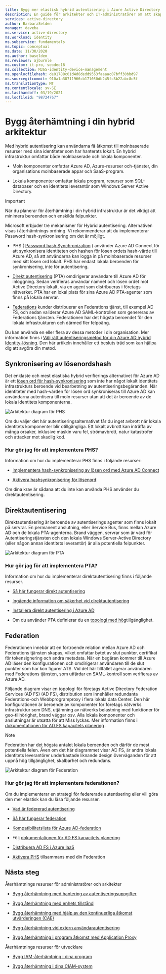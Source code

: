 ```yaml
---
title: Bygg mer elastisk hybrid autentisering i Azure Active Directory
description: En guide för arkitekter och IT-administratörer om att skapa en elastisk hybrid infrastruktur.
services: active-directory
author: BarbaraSelden
manager: daveba
ms.service: active-directory
ms.workload: identity
ms.subservice: fundamentals
ms.topic: conceptual
ms.date: 11/30/2020
ms.author: baselden
ms.reviewer: ajburnle
ms.custom: it-pro, seodec18
ms.collection: M365-identity-device-management
ms.openlocfilehash: de01788c01d4d6dedd9563faaaac07bff30bbd97
ms.sourcegitcommit: 910a1a38711966cb171050db245fc3b22abc8c5f
ms.translationtype: MT
ms.contentlocale: sv-SE
ms.lasthandoff: 03/19/2021
ms.locfileid: "98724767"
---
```

# <a name="build-resilience-in-your-hybrid-architecture"></a>Bygg återhämtning i din hybrid arkitektur

Med hybrid autentisering kan användarna få åtkomst till molnbaserade resurser med sina identiteter som har hanterats lokalt. En hybrid infrastruktur omfattar både molnbaserade och lokala komponenter.

* Moln komponenter omfattar Azure AD, Azure-resurser och-tjänster, din organisations molnbaserade appar och SaaS-program.

* Lokala komponenter omfattar lokala program, resurser som SQL-databaser och en identitets leverantör som Windows Server Active Directory. 

> [!IMPORTANT]
> När du planerar för återhämtning i din hybrid infrastruktur är det viktigt att minimera beroenden och enskilda felpunkter. 

Microsoft erbjuder tre mekanismer för Hybrid autentisering. Alternativen visas i återhämtnings ordning. Vi rekommenderar att du implementerar Password hash-synkronisering om det är möjligt.

* PHS ( [Password hash Synchronization](../hybrid/whatis-phs.md) ) använder Azure AD Connect för att synkronisera identiteten och hashen för lösen ordets hash-värde till Azure AD, så att användarna kan logga in på molnbaserade resurser med sitt lösen ord lokalt. PHS har endast lokala beroenden för synkronisering, inte för autentisering.

* [Direkt autentisering](../hybrid/how-to-connect-pta.md) (PTA) omdirigerar användare till Azure AD för inloggning. Sedan verifieras användar namnet och lösen ordet mot Active Directory lokalt, via en agent som distribueras i företags nätverket. PTA har en lokal plats för sina Azure AD PTA-agenter som finns på lokala servrar.

* [Federations](../hybrid/whatis-fed.md) kunder distribuerar en Federations tjänst, till exempel AD FS, och sedan validerar Azure AD SAML-kontrollen som genereras av Federations tjänsten. Federationen har det högsta beroendet för den lokala infrastrukturen och därmed fler felpoäng. 

   
Du kan använda en eller flera av dessa metoder i din organisation. Mer information finns i [Välj rätt autentiseringsmetod för din Azure AD hybrid Identity-lösning](../hybrid/choose-ad-authn.md). Den här artikeln innehåller ett besluts träd som kan hjälpa dig att avgöra din metod.

## <a name="password-hash-synchronization"></a>Synkronisering av lösenordshash

Det enklaste och mest elastiska hybrid verifierings alternativet för Azure AD är ett [lösen ord för hash-synkronisering](../hybrid/whatis-phs.md) som inte har något lokalt identitets infrastrukturs beroende vid bearbetning av autentiseringsbegäranden. När identiteter med hash-värden för lösen ord synkroniseras till Azure AD kan användarna autentisera till moln resurser utan att det är beroende av de lokala identitets komponenterna. 

![Arkitektur diagram för PHS](./media/resilience-in-hybrid/admin-resilience-password-hash-sync.png)

Om du väljer det här autentiseringsalternativet får du inget avbrott när lokala identitets komponenter blir otillgängliga. Ett lokalt avbrott kan inträffa av många orsaker, inklusive maskin varu fel, strömavbrott, natur katastrofer och attacker mot skadlig kod. 

### <a name="how-do-i-implement-phs"></a>Hur gör jag för att implementera PHS?

Information om hur du implementerar PHS finns i följande resurser:

* [Implementera hash-synkronisering av lösen ord med Azure AD Connect](../hybrid/how-to-connect-password-hash-synchronization.md)

* [Aktivera hashsynkronisering för lösenord](../hybrid/how-to-connect-password-hash-synchronization.md)

Om dina krav är sådana att du inte kan använda PHS använder du direktautentisering.

## <a name="pass-through-authentication"></a>Direktautentisering

Direktautentisering är beroende av autentiserings agenter som finns lokalt på servrar. En permanent anslutning, eller Service Bus, finns mellan Azure AD och de lokala PTA-agenterna. Brand väggen, servrar som är värd för Autentiseringstjänsten och den lokala Windows Server-Active Directory (eller någon annan identitets leverantör) är alla potentiella felpunkter. 

![Arkitektur diagram för PTA](./media/resilience-in-hybrid/admin-resilience-pass-through-authentication.png)

### <a name="how-do-i-implement-pta"></a>Hur gör jag för att implementera PTA?

Information om hur du implementerar direktautentisering finns i följande resurser.

* [Så här fungerar direkt autentisering](../hybrid/how-to-connect-pta-how-it-works.md)

* [Ingående information om säkerhet vid direktautentisering](../hybrid/how-to-connect-pta-security-deep-dive.md)

* [Installera direkt autentisering i Azure AD](../hybrid/how-to-connect-pta-quick-start.md)

* Om du använder PTA definierar du en [topologi med hög](../hybrid/how-to-connect-pta-quick-start.md)tillgänglighet.

 ## <a name="federation"></a>Federation

Federationen innebär att en förtroende relation mellan Azure AD och Federations tjänsten skapas, vilket omfattar bytet av slut punkter, certifikat för tokensignering och andra metadata. När en begäran kommer till Azure AD läser den konfigurationen och omdirigerar användaren till de slut punkter som har kon figurer ATS. Vid det här tillfället agerar användaren med Federations tjänsten, som utfärdar en SAML-kontroll som verifieras av Azure AD. 

Följande diagram visar en topologi för företags Active Directory Federation Services (AD FS) (AD FS), distribution som innehåller redundanta Federations-och Webbprogramproxy i flera lokala data Center. Den här konfigurationen är beroende av komponenter för företags nätverks infrastruktur som DNS, utjämning av nätverks belastning med funktioner för geo-tillhörighet, brand väggar osv. Alla lokala komponenter och anslutningar är utsatta för att Miss lyckas. Mer information finns i [dokumentationen för AD FS kapacitets planering](/windows-server/identity/ad-fs/design/planning-for-ad-fs-server-capacity) .

> [!NOTE]
>  Federation har det högsta antalet lokala beroenden och därför de mest potentiella felen. Även om det här diagrammet visar AD FS, är andra lokala identitets leverantörer underkastade liknande design överväganden för att uppnå hög tillgänglighet, skalbarhet och redundans.

![Arkitektur diagram för Federation](./media/resilience-in-hybrid/admin-resilience-federation.png)

 ### <a name="how-do-i-implement-federation"></a>Hur gör jag för att implementera federationen?

Om du implementerar en strategi för federerade autentisering eller vill göra den mer elastisk kan du läsa följande resurser.

* [Vad är federerad autentisering](../hybrid/whatis-fed.md)

* [Så här fungerar federation](../hybrid/how-to-connect-fed-whatis.md)

* [Kompatibilitetslista för Azure AD-federation](../hybrid/how-to-connect-fed-compatibility.md)

* Följ [dokumentationen för AD FS kapacitets planering](/windows-server/identity/ad-fs/design/planning-for-ad-fs-server-capacity)

* [Distribuera AD FS i Azure IaaS](/windows-server/identity/ad-fs/deployment/how-to-connect-fed-azure-adfs)

* [Aktivera PHS](../hybrid/tutorial-phs-backup.md) tillsammans med din Federation

## <a name="next-steps"></a>Nästa steg
Återhämtnings resurser för administratörer och arkitekter
 
* [Bygg återhämtning med hantering av autentiseringsuppgifter](resilience-in-credentials.md)

* [Bygg återhämtning med enhets tillstånd](resilience-with-device-states.md)

* [Bygg återhämtning med hjälp av den kontinuerliga åtkomst utvärderingen (CAE)](resilience-with-continuous-access-evaluation.md)

* [Bygg återhämtning vid extern användarautentisering](resilience-b2b-authentication.md)

* [Bygg återhämtning i program åtkomst med Application Proxy](resilience-on-premises-access.md)

Återhämtnings resurser för utvecklare

* [Bygg IAM-återhämtning i dina program](resilience-app-development-overview.md)

* [Bygg återhämtning i dina CIAM-system](resilience-b2c.md)